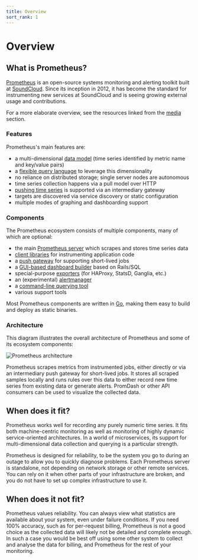 ```yaml
---
title: Overview
sort_rank: 1
---
```


# Overview

## What is Prometheus?

[Prometheus](https://github.com/prometheus) is an open-source systems
monitoring and alerting toolkit built at [SoundCloud](http://soundcloud.com).
Since its inception in 2012, it has become the standard for instrumenting new
services at SoundCloud and is seeing growing external usage and contributions.

For a more elaborate overview, see the resources linked from the
[media](/docs/introduction/media/) section.

### Features

Prometheus's main features are:

* a multi-dimensional [data model](/docs/concepts/data_model/) (time series identified by metric name and key/value pairs)
* a [flexible query language](/docs/querying/basics/)
  to leverage this dimensionality
* no reliance on distributed storage; single server nodes are autonomous
* time series collection happens via a pull model over HTTP
* [pushing time series](/docs/instrumenting/pushing/) is supported via an intermediary gateway
* targets are discovered via service discovery or static configuration
* multiple modes of graphing and dashboarding support

### Components

The Prometheus ecosystem consists of multiple components, many of which are
optional:

* the main [Prometheus server](https://github.com/prometheus/prometheus) which scrapes and stores time series data
* [client libraries](/docs/instrumenting/clientlibs/) for instrumenting application code
* a [push gateway](https://github.com/prometheus/pushgateway) for supporting short-lived jobs
* a [GUI-based dashboard builder](/docs/visualization/promdash/) based on Rails/SQL
* special-purpose [exporters](/docs/instrumenting/exporters/) (for HAProxy, StatsD, Ganglia, etc.)
* an (experimental) [alertmanager](https://github.com/prometheus/alertmanager)
* a [command-line querying tool](https://github.com/prometheus/prometheus_cli)
* various support tools

Most Prometheus components are written in [Go](https://golang.org/), making
them easy to build and deploy as static binaries.

### Architecture

This diagram illustrates the overall architecture of Prometheus and some of
its ecosystem components:

![Prometheus architecture](/assets/architecture.svg)

Prometheus scrapes metrics from instrumented jobs, either directly or via an
intermediary push gateway for short-lived jobs. It stores all scraped samples
locally and runs rules over this data to either record new time series from
existing data or generate alerts. PromDash or other API consumers can be used
to visualize the collected data.

## When does it fit?

Prometheus works well for recording any purely numeric time series. It fits
both machine-centric monitoring as well as monitoring of highly dynamic
service-oriented architectures. In a world of microservices, its support for
multi-dimensional data collection and querying is a particular strength.

Prometheus is designed for reliability, to be the system you go to
during an outage to allow you to quickly diagnose problems. Each Prometheus
server is standalone, not depending on network storage or other remote services.
You can rely on it when other parts of your infrastructure are broken, and
you do not have to set up complex infrastructure to use it.

## When does it not fit?

Prometheus values reliability. You can always view what statistics are
available about your system, even under failure conditions. If you need 100%
accuracy, such as for per-request billing, Prometheus is not a good choice as
the collected data will likely not be detailed and complete enough. In such a
case you would be best off using some other system to collect and analyse the
data for billing, and Prometheus for the rest of your monitoring.
